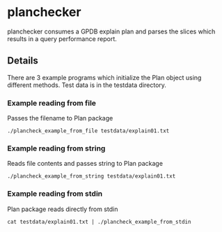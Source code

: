 # planchecker
planchecker consumes a GPDB explain plan and parses the slices which results in a query performance report.

## Details
There are 3 example programs which initialize the Plan object using different methods.
Test data is in the testdata directory.

### Example reading from file
Passes the filename to Plan package
```
./plancheck_example_from_file testdata/explain01.txt
```

### Example reading from string
Reads file contents and passes string to Plan package
```
./plancheck_example_from_string testdata/explain01.txt
```

### Example reading from stdin
Plan package reads directly from stdin
```
cat testdata/explain01.txt | ./plancheck_example_from_stdin
```
